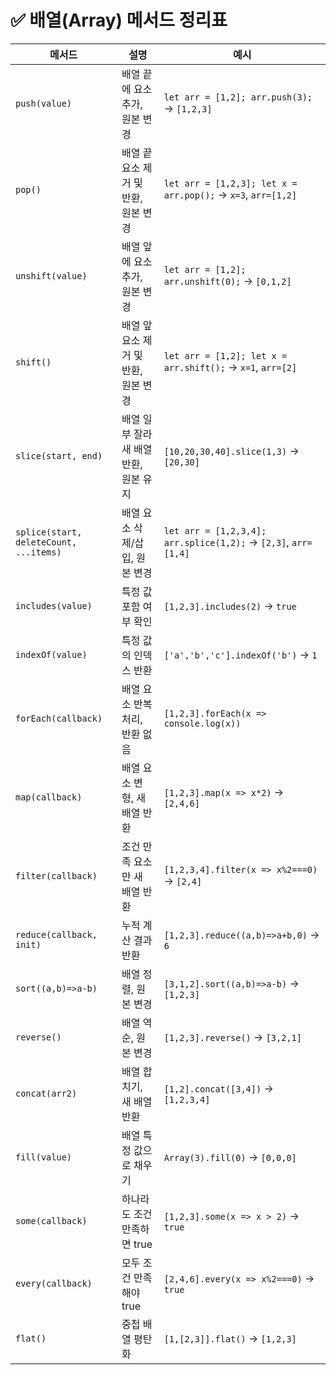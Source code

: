 # ✅ 배열(Array) 메서드 정리표

| 메서드                                 | 설명                                   | 예시                                                           |
| -------------------------------------- | -------------------------------------- | -------------------------------------------------------------- |
| `push(value)`                          | 배열 끝에 요소 추가, 원본 변경         | `let arr = [1,2]; arr.push(3);` → `[1,2,3]`                    |
| `pop()`                                | 배열 끝 요소 제거 및 반환, 원본 변경   | `let arr = [1,2,3]; let x = arr.pop();` → `x=3`, `arr=[1,2]`   |
| `unshift(value)`                       | 배열 앞에 요소 추가, 원본 변경         | `let arr = [1,2]; arr.unshift(0);` → `[0,1,2]`                 |
| `shift()`                              | 배열 앞 요소 제거 및 반환, 원본 변경   | `let arr = [1,2]; let x = arr.shift();` → `x=1`, `arr=[2]`     |
| `slice(start, end)`                    | 배열 일부 잘라 새 배열 반환, 원본 유지 | `[10,20,30,40].slice(1,3)` → `[20,30]`                         |
| `splice(start, deleteCount, ...items)` | 배열 요소 삭제/삽입, 원본 변경         | `let arr = [1,2,3,4]; arr.splice(1,2);` → `[2,3]`, `arr=[1,4]` |
| `includes(value)`                      | 특정 값 포함 여부 확인                 | `[1,2,3].includes(2)` → `true`                                 |
| `indexOf(value)`                       | 특정 값의 인덱스 반환                  | `['a','b','c'].indexOf('b')` → `1`                             |
| `forEach(callback)`                    | 배열 요소 반복 처리, 반환 없음         | `[1,2,3].forEach(x => console.log(x))`                         |
| `map(callback)`                        | 배열 요소 변형, 새 배열 반환           | `[1,2,3].map(x => x*2)` → `[2,4,6]`                            |
| `filter(callback)`                     | 조건 만족 요소만 새 배열 반환          | `[1,2,3,4].filter(x => x%2===0)` → `[2,4]`                     |
| `reduce(callback, init)`               | 누적 계산 결과 반환                    | `[1,2,3].reduce((a,b)=>a+b,0)` → `6`                           |
| `sort((a,b)=>a-b)`                     | 배열 정렬, 원본 변경                   | `[3,1,2].sort((a,b)=>a-b)` → `[1,2,3]`                         |
| `reverse()`                            | 배열 역순, 원본 변경                   | `[1,2,3].reverse()` → `[3,2,1]`                                |
| `concat(arr2)`                         | 배열 합치기, 새 배열 반환              | `[1,2].concat([3,4])` → `[1,2,3,4]`                            |
| `fill(value)`                          | 배열 특정 값으로 채우기                | `Array(3).fill(0)` → `[0,0,0]`                                 |
| `some(callback)`                       | 하나라도 조건 만족하면 true            | `[1,2,3].some(x => x > 2)` → `true`                            |
| `every(callback)`                      | 모두 조건 만족해야 true                | `[2,4,6].every(x => x%2===0)` → `true`                         |
| `flat()`                               | 중첩 배열 평탄화                       | `[1,[2,3]].flat()` → `[1,2,3]`                                 |
